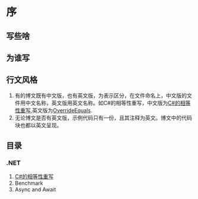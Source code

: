# 序


## 写些啥


## 为谁写


## 行文风格

1. 有的博文既有中文版，也有英文版，为表示区分，在文件命名上，中文版的文件用中文名称，英文版用英文名称。如C#的相等性重写，中文版为[C#的相等性重写](doc/dotnet/C#的相等性重写.md),英文版为[OverrideEquals](doc/dotnet/OverrideEquals.ipynb).
2. 无论博文是否有英文版，示例代码只有一份，且其注释为英文。博文中的代码块也都以英文呈现。


## 目录

### .NET

1. [C#的相等性重写](doc/dotnet/C#的相等性重写.md)
2. Benchmark
3. Async and Await